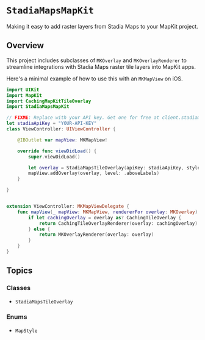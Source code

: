 # ``StadiaMapsMapKit``

Making it easy to add raster layers from Stadia Maps to your MapKit project.

## Overview

This project includes subclasses of `MKOverlay` and `MKOverlayRenderer`
to streamline integrations with Stadia Maps raster tile layers into MapKit apps.

Here's a minimal example of how to use this with an `MKMapView` on iOS.

```swift
import UIKit
import MapKit
import CachingMapKitTileOverlay
import StadiaMapsMapKit

// FIXME: Replace with your API key. Get one for free at client.stadiamaps.com
let stadiaApiKey = "YOUR-API-KEY"
class ViewController: UIViewController {

    @IBOutlet var mapView: MKMapView!

    override func viewDidLoad() {
        super.viewDidLoad()

        let overlay = StadiaMapsTileOverlay(apiKey: stadiaApiKey, style: .stamenTerrain)
        mapView.addOverlay(overlay, level: .aboveLabels)
    }

}


extension ViewController: MKMapViewDelegate {
    func mapView(_ mapView: MKMapView, rendererFor overlay: MKOverlay) -> MKOverlayRenderer {
        if let cachingOverlay = overlay as? CachingTileOverlay {
            return CachingTileOverlayRenderer(overlay: cachingOverlay)
        } else {
            return MKOverlayRenderer(overlay: overlay)
        }
    }
}
```

## Topics

### Classes

- ``StadiaMapsTileOverlay``

### Enums

- ``MapStyle``
